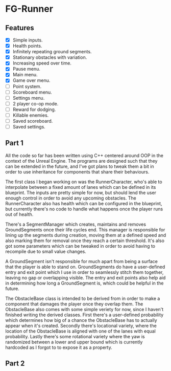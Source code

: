 # FG-Runner

## Features
- [x] Simple inputs.
- [x] Health points.
- [x] Infinitely repeating ground segments.
- [x] Stationary obstacles with variation.
- [x] Increasing speed over time.
- [x] Pause menu.
- [x] Main menu.
- [x] Game over menu.
- [ ] Point system.
- [ ] Scoreboard menu.
- [ ] Settings menu.
- [ ] 2 player co-op mode.
- [ ] Reward for dodging.
- [ ] Killable enemies.
- [ ] Saved scoreboard.
- [ ] Saved settings.

## Part 1
All the code so far has been written using C++ centered around OOP in the context of the Unreal Engine.
The programs are designed such that they can be extended in the future, and I've got plans to tweak them a bit in order to use inheritance for components that share their behaviours.

The first class I began working on was the RunnerCharacter, who's able to interpolate between a fixed amount of lanes which can be defined in its blueprint. The inputs are pretty simple for now, but should lend the user enough control in order to avoid any upcoming obstacles. The RunnerCharacter also has health which can be configured in the blueprint, but currently there's no code to handle what happens once the player runs out of health.

There's a SegmentManager which creates, maintains and removes GroundSegments once their life cycles end. This manager is responsible for lining up the segments during creation, moving them at a defined speed and also marking them for removal once they reach a certain threshold. It's also got some parameters which can be tweaked in order to avoid having to recompile due to small value changes.

A GroundSegment isn't responsible for much apart from being a surface that the player is able to stand on. GroundSegments do have a user-defined entry and exit point which I use in order to seamlessly stitch them together, leaving no gap or overlapping visible. The entry and exit points also help aid in determining how long a GroundSegment is, which could be helpful in the future.

The ObstacleBase class is intended to be derived from in order to make a component that damages the player once they overlap them. The ObstacleBase also comes with some simple veriety for now, since I haven't finished writing the derived classes. First there's a user-defined probability which determines how big of a chance the ObstacleBase has to actually appear when it's created. Secondly there's locational variety, where the location of the ObstacleBase is aligned with one of the lanes with equal probability. Lastly there's some rotational variety where the yaw is randomized between a lower and upper bound which is currently hardcoded as I forgot to to expose it as a property.

## Part 2
